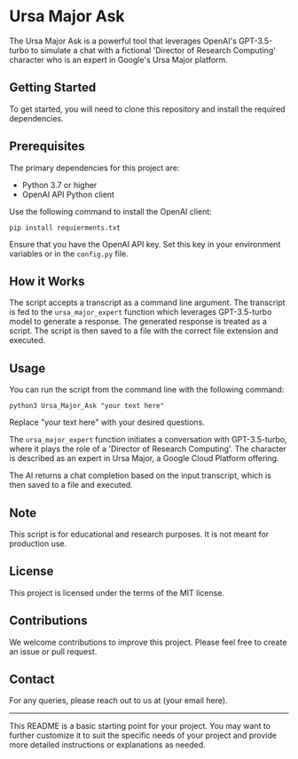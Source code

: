 # Ursa Major Ask

The Ursa Major Ask is a powerful tool that leverages OpenAI's GPT-3.5-turbo to simulate a chat with a fictional 'Director of Research Computing' character who is an expert in Google's Ursa Major platform. 

## Getting Started

To get started, you will need to clone this repository and install the required dependencies.

## Prerequisites

The primary dependencies for this project are:

- Python 3.7 or higher
- OpenAI API Python client

Use the following command to install the OpenAI client:

```
pip install requierments.txt
```

Ensure that you have the OpenAI API key. Set this key in your environment variables or in the `config.py` file. 

## How it Works

The script accepts a transcript as a command line argument. The transcript is fed to the `ursa_major_expert` function which leverages GPT-3.5-turbo model to generate a response. The generated response is treated as a script. The script is then saved to a file with the correct file extension and executed.

## Usage

You can run the script from the command line with the following command:

```
python3 Ursa_Major_Ask "your text here"
```

Replace "your text here" with your desired questions.

The `ursa_major_expert` function initiates a conversation with GPT-3.5-turbo, where it plays the role of a 'Director of Research Computing'. The character is described as an expert in Ursa Major, a Google Cloud Platform offering.

The AI returns a chat completion based on the input transcript, which is then saved to a file and executed.

## Note

This script is for educational and research purposes. It is not meant for production use.

## License

This project is licensed under the terms of the MIT license.

## Contributions

We welcome contributions to improve this project. Please feel free to create an issue or pull request.

## Contact

For any queries, please reach out to us at (your email here).

---

This README is a basic starting point for your project. You may want to further customize it to suit the specific needs of your project and provide more detailed instructions or explanations as needed.

